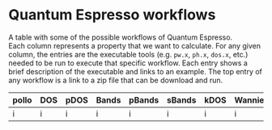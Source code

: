 # Quantum Espresso workflows

A table with some of the possible workflows of Quantum Espresso.  
Each column represents a property that we want to calculate.
For any given column, the entries are the executable tools (e.g. `pw.x`, `ph.x`, `dos.x`, etc.) needed to be run to execute that specific workflow.
Each entry shows a brief description of the executable and links to an example.
The top entry of any workflow is a link to a zip file that can be download and run.

|  pollo | DOS | pDOS | Bands | pBands | sBands | kDOS | Wannier90 |
|-|-|-|-|-|-|-|-|
| i| i|i |i |i |i |i |i |
